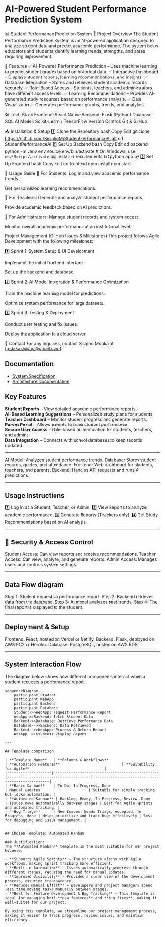  # AI-Powered Student Performance Prediction System

📊 Student Performance Prediction System
📌 Project Overview
The Student Performance Prediction System is an AI-powered application designed to analyze student data and predict academic performance. The system helps educators and students identify learning trends, strengths, and areas requiring improvement.

🚀 Features
✅ AI-Powered Performance Prediction – Uses machine learning to predict student grades based on historical data.
✅ Interactive Dashboard – Displays student reports, learning recommendations, and insights.
✅ Database Integration – Stores and retrieves student academic records securely.
✅ Role-Based Access – Students, teachers, and administrators have different access levels.
✅ Learning Recommendations – Provides AI-generated study resources based on performance analysis.
✅ Data Visualization – Generates performance graphs, trends, and analytics.

🛠️ Tech Stack
Frontend: React Native
Backend: Flask (Python)
Database: SQL
AI Model: Scikit-Learn / TensorFlow
Version Control: Git & GitHub

📥 Installation & Setup
1️⃣ Clone the Repository
bash
Copy
Edit
git clone https://github.com/SisiphoM/StudentPerformanceAI.git
cd StudentPerformanceAI
2️⃣ Set Up Backend
bash
Copy
Edit
cd backend
python -m venv env
source env/bin/activate  # On Windows, use `env\Scripts\activate`
pip install -r requirements.txt
python app.py
3️⃣ Set Up Frontend
bash
Copy
Edit
cd frontend
npm install
npm start

📌 Usage Guide
🔹 For Students:
Log in and view academic performance trends.

Get personalized learning recommendations.

🔹 For Teachers:
Generate and analyze student performance reports.

Provide academic feedback based on AI predictions.

🔹 For Administrators:
Manage student records and system access.

Monitor overall academic performance at an institutional level.


Project Management (GitHub Issues & Milestones)
This project follows Agile Development with the following milestones:

1️⃣ Sprint 1: System Setup & UI Development

Implement the initial frontend interface.

Set up the backend and database.

2️⃣ Sprint 2: AI Model Integration & Performance Optimization

Train the machine learning model for predictions.

Optimize system performance for large datasets.

3️⃣ Sprint 3: Testing & Deployment

Conduct user testing and fix issues.

Deploy the application to a cloud server.


📧 Contact
For any inquiries, contact Sisipho Mdaka at [mdakasisipho@gmail.com].

## Documentation
- [System Specification](SPECIFICATION.md)
- [Architecture Documentation](ARCHITECTURE.md)

## Key Features  
**Student Reports** – View detailed academic performance reports.  
**AI-Based Learning Suggestions** – Personalized study plans for students.  
**Teacher Dashboard** – Monitor student progress and generate reports.  
**Parent Portal** – Allows parents to track student performance.  
**Secure User Access** – Role-based authentication for students, teachers, and admins.  
**Data Integration** – Connects with school databases to keep records updated.  

---

AI Model: Analyzes student performance trends.
Database: Stores student records, grades, and attendance.
Frontend: Web dashboard for students, teachers, and parents.
Backend: Handles API requests and runs AI predictions.

---

## Usage Instructions
1️⃣ Log in as a Student, Teacher, or Admin.
2️⃣ View Reports to analyze academic performance.
3️⃣ Generate Reports (Teachers only).
4️⃣ Get Study Recommendations based on AI analysis.

---

## 🔐 Security & Access Control
Student Access: Can view reports and receive recommendations.
Teacher Access: Can view, analyze, and generate reports.
Admin Access: Manages users and controls system settings.

---

## Data Flow diagram 
Step 1: Student requests a performance report.
Step 2: Backend retrieves data from the database.
Step 3: AI model analyzes past trends.
Step 4: The final report is displayed to the student.

---

## Deployment & Setup
Frontend: React, hosted on Vercel or Netlify.
Backend: Flask, deployed on AWS EC2 or Heroku.
Database: PostgreSQL, hosted on AWS RDS.

---

## System Interaction Flow
The diagram below shows how different components interact when a student requests a performance report.

```mermaid
sequenceDiagram
    participant Student
    participant WebApp
    participant Backend
    participant Database
    Student->>WebApp: Request Performance Report
    WebApp->>Backend: Fetch Student Data
    Backend->>Database: Retrieve Performance Data
    Database-->>Backend: Data Retrieved
    Backend-->>WebApp: Process & Return Report
    WebApp-->>Student: Display Report

---

## Template comparison 

| **Template Name**   | **Columns & Workflows**                                      | **Automation Features**                            | **Suitability for Agile**                                  |
|--------------------|------------------------------------------------|--------------------------------------|--------------------------------------------------|
| **Basic Kanban**    | To Do, In Progress, Done                      | Manual updates                      | Suitable for simple tracking but lacks automation. |
| **Automated Kanban** | Backlog, Ready, In Progress, Review, Done     | Issues move automatically between stages | Best for Agile sprints and automated tracking. |
| **Bug Triage**      | New Issues, Needs Triage, Accepted, In Progress, Done | Helps prioritize and track bugs effectively | Best for debugging and issue management. |


## Chosen Template: Automated Kanban

### Justification:
The **Automated Kanban** template is the most suitable for our project because:

- **Supports Agile Sprints** – The structure aligns with Agile workflows, making sprint tracking more efficient.
- **Built-in Automation** – Issues automatically progress through different stages, reducing the need for manual updates.
- **Improved Visibility** – Provides a clear view of the development process, ensuring transparency.
- **Reduces Manual Effort** – Developers and project managers spend less time moving tasks manually between stages.
- **Best for Feature Development & Bug Tracking** – This template is ideal for managing both **new features** and **bug fixes**, making it well-suited for our project.

By using this template, we streamline our project management process, making it easier to track progress, review issues, and maintain efficiency.


